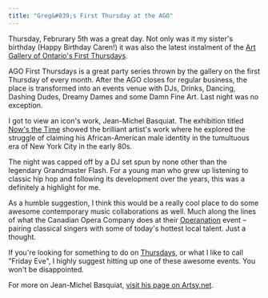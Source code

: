 ```yaml
---
title: "Greg&#039;s First Thursday at the AGO"
---
```


Thursday, Februrary 5th was a great day. Not only was it my sister's birthday (Happy Birthday Caren!) it was also the latest instalment of the [Art Gallery of Ontario's First Thursdays](http://www.ago.net/firstthursdays).

AGO First Thursdays is a great party series thrown by the gallery on the first Thursday of every month. After the AGO closes for regular business, the place is transformed into an events venue with DJs, Drinks, Dancing, Dashing Dudes, Dreamy Dames and some Damn Fine Art. Last night was no exception.

I got to view an icon's work, Jean-Michel Basquiat. The exhibition titled [Now's the Time](http://www.ago.net/basquiat) showed the brilliant artist's work where he explored the struggle of claiming his African-American male identity in the tumultuous era of New York City in the early 80s.

The night was capped off by a DJ set spun by none other than the legendary Grandmaster Flash. For a young man who grew up listening to classic hip hop and following its development over the years, this was a definitely a highlight for me.

As a humble suggestion, I think this would be a really cool place to do some awesome contemporary music collaborations as well. Much along the lines of what the Canadian Opera Company does at their [Operanation](http://www.coc.ca/SupportTheCOC/SpecialEvents/Operanation.aspx) event – pairing classical singers with some of today's hottest local talent. Just a thought.

If you're looking for something to do on [Thursdays](http://www.ago.net/firstthursdays), or what I like to call "Friday Eve", I highly suggest hitting up one of these awesome events. You won't be disappointed.

For more on Jean-Michel Basquiat, [visit his page on Artsy.net](https://www.artsy.net/artist/jean-michel-basquiat).
